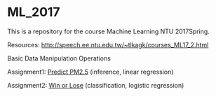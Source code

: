  ML_2017
 ===
This is a repository for the course Machine Learning NTU 2017Spring.

Resources: http://speech.ee.ntu.edu.tw/~tlkagk/courses_ML17_2.html


Basic Data Manipulation Operations

Assignment1: [Predict PM2.5](https://github.com/Jsonghh/ML_2017/tree/master/Project_1_Predict_PM2.5) (inference, linear regression)

Assignment2: [Win or Lose]() (classification, logistic regression)
